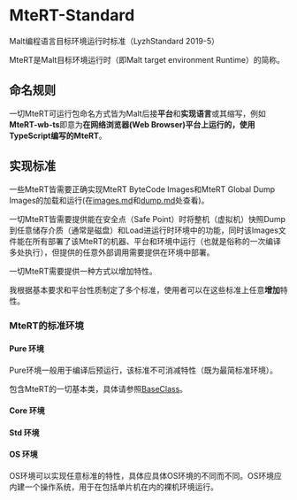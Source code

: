 # MteRT-Standard
Malt编程语言目标环境运行时标准（LyzhStandard 2019-5）

MteRT是Malt目标环境运行时（即Malt target environment Runtime）的简称。

## 命名规则

一切MteRT可运行包命名方式皆为Malt后接**平台**和**实现语言**或其缩写，例如**MteRT-wb-ts**即意为**在网络浏览器(Web Browser)平台上运行的，使用TypeScript编写的MteRT**。

## 实现标准

一些MteRT皆需要正确实现MteRT ByteCode Images和MteRT Global Dump Images的加载和运行(在[images.md](/images.md)和[dump.md](/dump.md)处查看)。

一切MteRT皆需要提供能在安全点（Safe Point）时将整机（虚拟机）快照Dump到任意储存介质（通常是磁盘）和Load进运行时环境中的功能，同时该Images文件能在所有部署了该MteRT的机器、平台和环境中运行（也就是俗称的一次编译多处执行），但提供的任意外部调用需要提供在环境中部署。

一切MteRT需要提供一种方式以增加特性。

我根据基本要求和平台性质制定了多个标准，使用者可以在这些标准上任意**增加**特性。

### MteRT的标准环境

#### Pure 环境
Pure环境一般用于编译后预运行，该标准不可消减特性（既为最简标准环境）。

包含MteRT的一切基本类，具体请参照[BaseClass](/BaseClass)。

#### Core 环境

#### Std 环境

#### OS 环境
OS环境可以实现任意标准的特性，具体应具体OS环境的不同而不同。OS环境应内建一个操作系统，用于在包括单片机在内的裸机环境运行。
